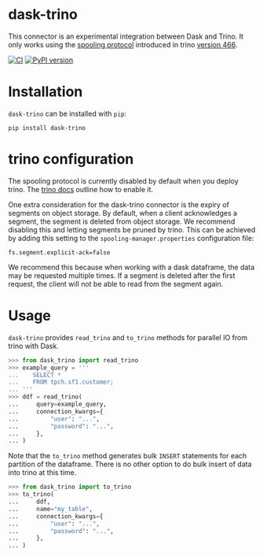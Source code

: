 # dask-trino

This connector is an experimental integration between Dask and Trino. It
only works using the [spooling protocol](https://trinodb.org/docs/current/develop/spooling.html)
introduced in trino [version 466](https://trino.io/docs/current/release/release-466.html).

[![CI](https://github.com/posulliv/dask-trino/actions/workflows/ci.yml/badge.svg)](https://github.com/posulliv/dask-trino/actions/workflows/ci.yml)
[![PyPI version](https://badge.fury.io/py/dask-trino.svg)](https://badge.fury.io/py/dask-trino)

# Installation

`dask-trino` can be installed with `pip`:

```shell
pip install dask-trino
```

# trino configuration

The spooling protocol is currently disabled by default when you deploy
trino. The [trino docs](https://trino.io/docs/current/admin/configuration.html#spooling-protocol)
outline how to enable it.

One extra consideration for the dask-trino connector is the expiry of 
segments on object storage. By default, when a client acknowledges a segment,
the segment is deleted from object storage. We recommend disabling this
and letting segments be pruned by trino. This can be achieved by adding
this setting to the `spooling-manager.properties` configuration file:

```
fs.segment.explicit-ack=false
```

We recommend this because when working with a dask dataframe, the data
may be requested multiple times. If a segment is deleted after the first
request, the client will not be able to read from the segment again.


# Usage

`dask-trino` provides `read_trino` and `to_trino` methods
for parallel IO from trino with Dask.

```python
>>> from dask_trino import read_trino
>>> example_query = '''
...    SELECT *
...    FROM tpch.sf1.customer;
... '''
>>> ddf = read_trino(
...     query=example_query,
...     connection_kwargs={
...         "user": "...",
...         "password": "...",
...     },
... )
```

Note that the `to_trino` method generates bulk `INSERT` statements
for each partition of the dataframe. There is no other option
to do bulk insert of data into trino at this time.

```python
>>> from dask_trino import to_trino
>>> to_trino(
...     ddf,
...     name="my_table",
...     connection_kwargs={
...         "user": "...",
...         "password": "...",
...     },
... )
```